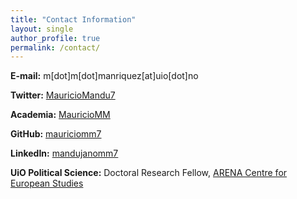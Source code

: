 ```yaml
---
title: "Contact Information"
layout: single
author_profile: true
permalink: /contact/
---
```

**E-mail:** m[dot]m[dot]manriquez[at]uio[dot]no

**Twitter:** [MauricioMandu7](https://twitter.com/MauricioMandu7/)

**Academia:** [MauricioMM](https://leidenuni.academia.edu/MauricioMandujanoManriquez)

**GitHub:** [mauriciomm7](https://github.com/mauriciomm7)

**LinkedIn:** [mandujanomm7](https://www.linkedin.com/in/mandujanomm7/)

**UiO Political Science:** Doctoral Research Fellow, [ARENA Centre for European Studies](https://www.sv.uio.no/arena/english/people/aca/mauricmm/index.html)

<!-- 
<a href="https://twitter.com/twitter?ref_src=twsrc%5Etfw" class="twitter-follow-button" data-show-count="false">Follow @twitter</a><script async src="https://platform.twitter.com/widgets.js" charset="utf-8"></script> -->
